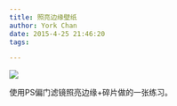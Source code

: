 ```yaml
---
title: 照亮边缘壁纸
author: York Chan
date: 2015-4-25 21:46:20
tags:

---
```



![](http://image.psdpi.com/image/bg/light.jpg) 

使用PS偏门滤镜照亮边缘+碎片做的一张练习。